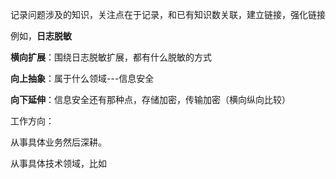 记录问题涉及的知识，关注点在于记录，和已有知识数关联，建立链接，强化链接

例如，**日志脱敏**

**横向扩展**：围绕日志脱敏扩展，都有什么脱敏的方式

**向上抽象**：属于什么领域---信息安全

**向下延伸**：信息安全还有那种点，存储加密，传输加密（横向纵向比较）



工作方向：

从事具体业务然后深耕。

从事具体技术领域，比如